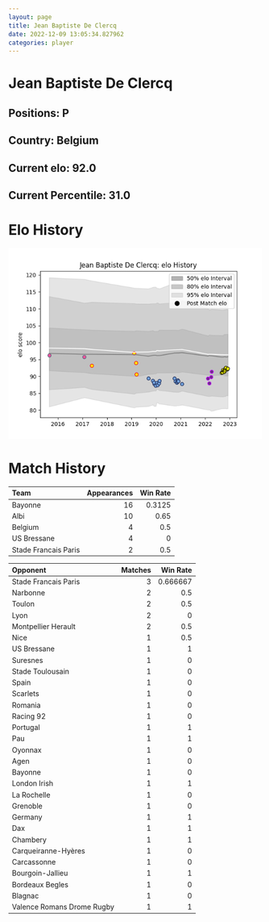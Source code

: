 ```yaml
---  
layout: page  
title: Jean Baptiste De Clercq  
date: 2022-12-09 13:05:34.827962  
categories: player  
---
```

# Jean Baptiste De Clercq

## Positions: P

## Country: Belgium

## Current elo: 92.0

## Current Percentile: 31.0

# Elo History


![elo history](history_JeanBaptisteDeClercq.png)
# Match History


| Team                 |   Appearances |   Win Rate |
|:---------------------|--------------:|-----------:|
| Bayonne              |            16 |     0.3125 |
| Albi                 |            10 |     0.65   |
| Belgium              |             4 |     0.5    |
| US Bressane          |             4 |     0      |
| Stade Francais Paris |             2 |     0.5    |

| Opponent                   |   Matches |   Win Rate |
|:---------------------------|----------:|-----------:|
| Stade Francais Paris       |         3 |   0.666667 |
| Narbonne                   |         2 |   0.5      |
| Toulon                     |         2 |   0.5      |
| Lyon                       |         2 |   0        |
| Montpellier Herault        |         2 |   0.5      |
| Nice                       |         1 |   0.5      |
| US Bressane                |         1 |   1        |
| Suresnes                   |         1 |   0        |
| Stade Toulousain           |         1 |   0        |
| Spain                      |         1 |   0        |
| Scarlets                   |         1 |   0        |
| Romania                    |         1 |   0        |
| Racing 92                  |         1 |   0        |
| Portugal                   |         1 |   1        |
| Pau                        |         1 |   1        |
| Oyonnax                    |         1 |   0        |
| Agen                       |         1 |   0        |
| Bayonne                    |         1 |   0        |
| London Irish               |         1 |   1        |
| La Rochelle                |         1 |   0        |
| Grenoble                   |         1 |   0        |
| Germany                    |         1 |   1        |
| Dax                        |         1 |   1        |
| Chambery                   |         1 |   1        |
| Carqueiranne-Hyères        |         1 |   0        |
| Carcassonne                |         1 |   0        |
| Bourgoin-Jallieu           |         1 |   1        |
| Bordeaux Begles            |         1 |   0        |
| Blagnac                    |         1 |   0        |
| Valence Romans Drome Rugby |         1 |   1        |